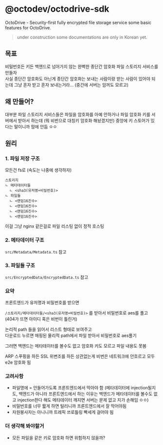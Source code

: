 # @octodev/octodrive-sdk
OctoDrive - Security-first fully encrypted file storage service some basic features for OctoDrive.

> under construction
> some documentations are only in Korean yet.

## 목표
비밀번호든 키든 백엔드로 넘어가지 않는 완벽한 종단간 암호화 파일 스토리지 서비스를 만들자\
사실 종단간 암호화도 아닌게 종단간 암호화는 보내는 사람이랑 받는 사람이 있어야 되는데 그냥 혼자 받고 혼자 보내는거라... (중간에 서버는 암꺼도 모르고) 

## 왜 만들어?
대부분 파일 스토리지 서비스들은 파일을 암호화를 아예 안하거나 파일 암호화 키를 서버에서 받아서 하는데 (뭐 비번으로 대칭키 암호화 해놨겠지만) 중앙에 키 스토어가 있다는 말이니까 맘에 안듬 ㅇㅇ

## 원리
### 1. 파일 저장 구조
모든건 fs로 (속도는 나중에 생각하자)
```
스토리지
ㄴ 메타데이터들
  ㄴ <sha3(유저명+비밀번호)>
ㄴ 파일들
  ㄴ <랜덤16진수>
  ㄴ <랜덤16진수>
  ㄴ <랜덤16진수>
  ㄴ <랜덤16진수>
```

이걸 그냥 nginx 같은걸로 파일 리스팅 없이 정적 호스팅

### 2. 메타데이터 구조
`src/Metadata/Metadata.ts` 참고

### 3. 파일들 구조
`src/EncryptedData/EncryptedData.ts` 참고

### 요약
프론트엔드가 유저명과 비밀번호를 받으면

`/스토리지/메타데이터들/<sha3(유저명+비밀번호)>` 를 받아서 비밀번호로 aes를 풀고 (404가 뜨면 아이디 혹은 비번이 틀린거)

논리적 path 들을 읽어서 리스트 형태로 보여주고\
다운로드 누르면 매핑된 물리적 path에서 파일 받아서 비밀번호로 aes풀기

그러면 백엔드는 메타데이터를 볼수도 없고 암호화 키도 모르고 파일 내용도 못봄

ARP 스푸핑을 하든 SSL 위변조를 하든 상관없는게 비번은 네트워크에 안흐르고 모두 e2e 암호화 됨

### 고려사항
- 파일명에 = 안들어가도록 프론트엔드에서 막아야 함 (메타데이터에 injection될지도, 백엔드가 아니라 프론트엔드에서 하는 이유는 백엔드가 메타데이터를 볼수도 없고 injection한다 해도 메타데이터 깨지면 서버는 문제 없고 지가 손해임 ㅇㅇ)
- 비밀번호를 너무 짧게 하면 털리니까 프론트엔드에서 잘 막어야됨
- 자원봉사자는 아니니까 트레픽 쓰로틀링 빡세게 걸어야 됨

### 더 생각해 봐야할거
- 모든 파일을 같은 키로 암호화 하면 위험하지 않을까?
